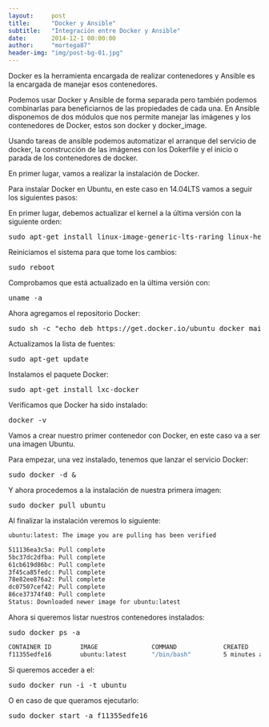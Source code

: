 ```yaml
---
layout:     post
title:      "Docker y Ansible"
subtitle:   "Integración entre Docker y Ansible"
date:       2014-12-1 00:00:00
author:     "mortega87"
header-img: "img/post-bg-01.jpg"
---
```


Docker es la herramienta encargada de realizar contenedores y Ansible es la encargada de manejar esos contenedores.

Podemos usar Docker y Ansible de forma separada pero también podemos combinarlas para beneficiarnos de las propiedades de cada una. En Ansible disponemos de dos módulos que nos permite manejar las imágenes y los contenedores de Docker, estos son docker y docker_image.

Usando tareas de ansible podemos automatizar el arranque del servicio de docker, la construcción de las imágenes con los Dokerfile y el inicio o parada de los contenedores de docker.

En primer lugar, vamos a realizar la instalación de Docker.

Para instalar Docker en Ubuntu, en este caso en 14.04LTS vamos a seguir los siguientes pasos:

En primer lugar, debemos actualizar el kernel a la última versión con la siguiente orden:

<pre>sudo apt-get install linux-image-generic-lts-raring linux-headers-generic-lts-raring </pre>

Reiniciamos el sistema para que tome los cambios:

<pre>sudo reboot</pre>

Comprobamos que está actualizado en la última versión con:

<pre>uname -a</pre>

Ahora agregamos el repositorio Docker:

<pre>sudo sh -c "echo deb https://get.docker.io/ubuntu docker main > /etc/apt/sources.list.d/docker.list"</pre>

Actualizamos la lista de fuentes:

<pre>sudo apt-get update</pre>

Instalamos el paquete Docker:

<pre>sudo apt-get install lxc-docker</pre>

Verificamos que Docker ha sido instalado:

<pre>docker -v</pre>

Vamos a crear nuestro primer contenedor con Docker, en este caso va a ser una imagen Ubuntu.

Para empezar, una vez instalado, tenemos que lanzar el servicio Docker:

<pre>sudo docker -d &</pre>

Y ahora procedemos a la instalación de nuestra primera imagen:

<pre>sudo docker pull ubuntu</pre>

Al finalizar la instalación veremos lo siguiente:

```sh
ubuntu:latest: The image you are pulling has been verified

511136ea3c5a: Pull complete
5bc37dc2dfba: Pull complete
61cb619d86bc: Pull complete
3f45ca85fedc: Pull complete
78e82ee876a2: Pull complete
dc07507cef42: Pull complete
86ce37374f40: Pull complete
Status: Downloaded newer image for ubuntu:latest

```

Ahora si queremos listar nuestros contenedores instalados:

<pre>sudo docker ps -a</pre>

```sh
CONTAINER ID        IMAGE               COMMAND             CREATED             STATUS                        PORTS               NAMES
f11355edfe16        ubuntu:latest       "/bin/bash"         5 minutes ago
```
Si queremos acceder a el:

<pre>sudo docker run -i -t ubuntu</pre>

O en caso de que queramos ejecutarlo:

<pre>sudo docker start -a f11355edfe16</pre>
